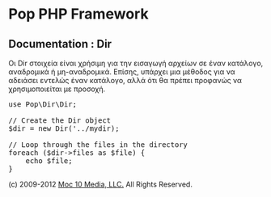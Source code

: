Pop PHP Framework
=================

Documentation : Dir
-------------------

Οι Dir στοιχεία είναι χρήσιμη για την εισαγωγή αρχείων σε έναν κατάλογο, αναδρομικά ή μη-αναδρομικά. Επίσης, υπάρχει μια μέθοδος για να αδειάσει εντελώς έναν κατάλογο, αλλά ότι θα πρέπει προφανώς να χρησιμοποιείται με προσοχή.

<pre>
use Pop\Dir\Dir;

// Create the Dir object
$dir = new Dir('../mydir);

// Loop through the files in the directory
foreach ($dir->files as $file) {
    echo $file;
}
</pre>

(c) 2009-2012 [Moc 10 Media, LLC.](http://www.moc10media.com) All Rights Reserved.
